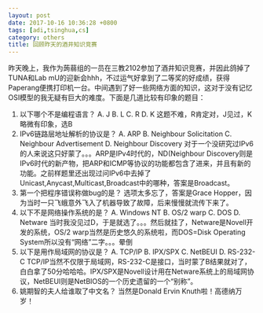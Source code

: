 ```yaml
---
layout: post
date: 2017-10-16 10:36:28 +0800
tags: [adi,tsinghua,cs]
category: others
title: 回顾昨天的酒井知识竞赛
---
```


昨天晚上，我作为蒟蒻组的一员在三教2102参加了酒井知识竞赛，并因此鸽掉了TUNA和Lab mU的迎新会hhh，不过运气好拿到了二等奖的好成绩，获得Paperang便携打印机一台。中间遇到了好一些网络方面的知识，这对于没有记忆OSI模型的我无疑有巨大的难度。下面是几道比较有印象的题目：

1. 以下哪个不是编程语言？
   A. J B. L C. R D. K
   这题不难，R肯定对，J见过，K略微有印象，选B  
2. IPv6链路层地址解析的协议是？
   A. ARP B. Neighbour Solicitation C. Neighbour Advertisement D. Neighbour Discovery
   对于一个没研究过IPv6的人来说这只好蒙了。。。ARP是IPv4时代的，ND(Neighbour Discovery则是IPv6时代的新产物，把ARP和ICMP等协议的功能都包含了进来，并且有新的功能。之前样题里还出现过问IPv6中去掉了Unicast,Anycast,Multicast,Broadcast中的哪种，答案是Broadcast。
3. 第一个把程序错误称做bug的是？
	选项太多忘了，答案是Grace Hopper，因为当时一只飞蛾意外飞入了机器导致了故障，后来慢慢就流传下来了。
4. 以下不是网络操作系统的是？
	A. Windows NT B. OS/2 warp C. DOS D. Netware
	当时我没见过D，于是就选了。。。然后就挂了，Netware是Novell开发的系统，OS/2 warp当然是历史悠久的系统啦，而DOS=Disk Operating System所以没有“网络”二字。。。晕倒
5. 以下是用作局域网的协议是？
	A. TCP/IP B. IPX/SPX C. NetBEUI D. RS-232-C
	TCP/IP当然不仅限于局域网，RS-232-C是接口，当时蒙了B结果就对了，白白拿了50分哈哈哈。IPX/SPX是Novell设计用在Netware系统上的局域网协议，NetBEUI则是NetBIOS的一个历史遗留的一个“别称”。
6. 姚期智的夫人给谁取了中文名？
	当然是Donald Ervin Knuth啦！高德纳万岁！
